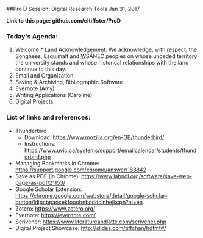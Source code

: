 ##Pro D Session: Digital Research Tools
Jan 31, 2017

**Link to this page: github.com/eltiffster/ProD**

### Today's Agenda:
  1. Welcome
    * Land Acknowledgement: We acknowledge, with respect, the Songhees, Esquimalt and <u>W</u>SÁNEĆ peoples on whose unceded territory the university stands and whose historical relationships with the land continue to this day.
  2. Email and Organization
  3. Saving & Archiving, Bibliographic Software
  4. Evernote (Amy)
  5. Writing Applications (Caroline)
  6. Digital Projects

### List of links and references:
  * Thunderbird
    * Download: https://www.mozilla.org/en-GB/thunderbird/
    * Instructions: https://www.uvic.ca/systems/support/emailcalendar/students/thunderbird.php
  * Managing Bookmarks in Chrome: https://support.google.com/chrome/answer/188842
  * Save as PDF (in Chrome): https://www.labnol.org/software/save-web-page-as-pdf/21153/
  * Google Scholar Extension: https://chrome.google.com/webstore/detail/google-scholar-button/ldipcbpaocekfooobnbcddclnhejkcpn?hl=en
  * Zotero: https://www.zotero.org/
  * Evernote: https://evernote.com/
  * Scrivener: https://www.literatureandlatte.com/scrivener.php
  * Digital Project Showcase: http://slides.com/tiffchan/hdtmt#/
